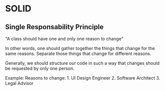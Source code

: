 

# SOLID


## Single Responsability Principle

"A class should have one and only one reason to change"

In other words, one should gather together the things that change for the same reasons. Separate those things that change for different reasons.

Generally, we should structure our code in such a way that changes should be requested by only one person.

Example:
    Reasons to change:
    1. UI Design Engineer
    2. Software Architect
    3. Legal Advisor
